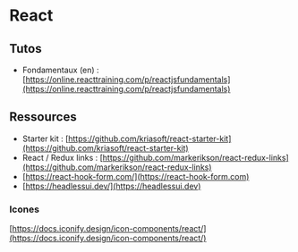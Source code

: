 # React

## Tutos

* Fondamentaux (en) : [https://online.reacttraining.com/p/reactjsfundamentals](https://online.reacttraining.com/p/reactjsfundamentals)

## Ressources

* Starter kit : [https://github.com/kriasoft/react-starter-kit](https://github.com/kriasoft/react-starter-kit)
* React / Redux links : [https://github.com/markerikson/react-redux-links](https://github.com/markerikson/react-redux-links)
* [https://react-hook-form.com/](https://react-hook-form.com)
* [https://headlessui.dev/](https://headlessui.dev)



### Icones

[https://docs.iconify.design/icon-components/react/](https://docs.iconify.design/icon-components/react/)

